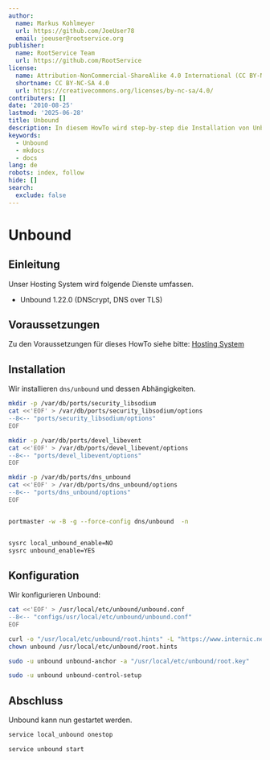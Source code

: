 ```yaml
---
author:
  name: Markus Kohlmeyer
  url: https://github.com/JoeUser78
  email: joeuser@rootservice.org
publisher:
  name: RootService Team
  url: https://github.com/RootService
license:
  name: Attribution-NonCommercial-ShareAlike 4.0 International (CC BY-NC-SA 4.0)
  shortname: CC BY-NC-SA 4.0
  url: https://creativecommons.org/licenses/by-nc-sa/4.0/
contributers: []
date: '2010-08-25'
lastmod: '2025-06-28'
title: Unbound
description: In diesem HowTo wird step-by-step die Installation von Unbound für ein Hosting System auf Basis von FreeBSD 64Bit auf einem dedizierten Server beschrieben.
keywords:
  - Unbound
  - mkdocs
  - docs
lang: de
robots: index, follow
hide: []
search:
  exclude: false
---
```

# Unbound

## Einleitung

Unser Hosting System wird folgende Dienste umfassen.

- Unbound 1.22.0 (DNScrypt, DNS over TLS)

## Voraussetzungen

Zu den Voraussetzungen für dieses HowTo siehe bitte: [Hosting System](/howtos/freebsd/hosting_system/intro)

## Installation

Wir installieren `dns/unbound` und dessen Abhängigkeiten.

``` bash
mkdir -p /var/db/ports/security_libsodium
cat <<'EOF' > /var/db/ports/security_libsodium/options
--8<-- "ports/security_libsodium/options"
EOF

mkdir -p /var/db/ports/devel_libevent
cat <<'EOF' > /var/db/ports/devel_libevent/options
--8<-- "ports/devel_libevent/options"
EOF

mkdir -p /var/db/ports/dns_unbound
cat <<'EOF' > /var/db/ports/dns_unbound/options
--8<-- "ports/dns_unbound/options"
EOF


portmaster -w -B -g --force-config dns/unbound  -n


sysrc local_unbound_enable=NO
sysrc unbound_enable=YES
```

## Konfiguration

Wir konfigurieren Unbound:

``` bash
cat <<'EOF' > /usr/local/etc/unbound/unbound.conf
--8<-- "configs/usr/local/etc/unbound/unbound.conf"
EOF

curl -o "/usr/local/etc/unbound/root.hints" -L "https://www.internic.net/domain/named.root"
chown unbound /usr/local/etc/unbound/root.hints

sudo -u unbound unbound-anchor -a "/usr/local/etc/unbound/root.key"

sudo -u unbound unbound-control-setup
```

## Abschluss

Unbound kann nun gestartet werden.

``` bash
service local_unbound onestop

service unbound start
```
